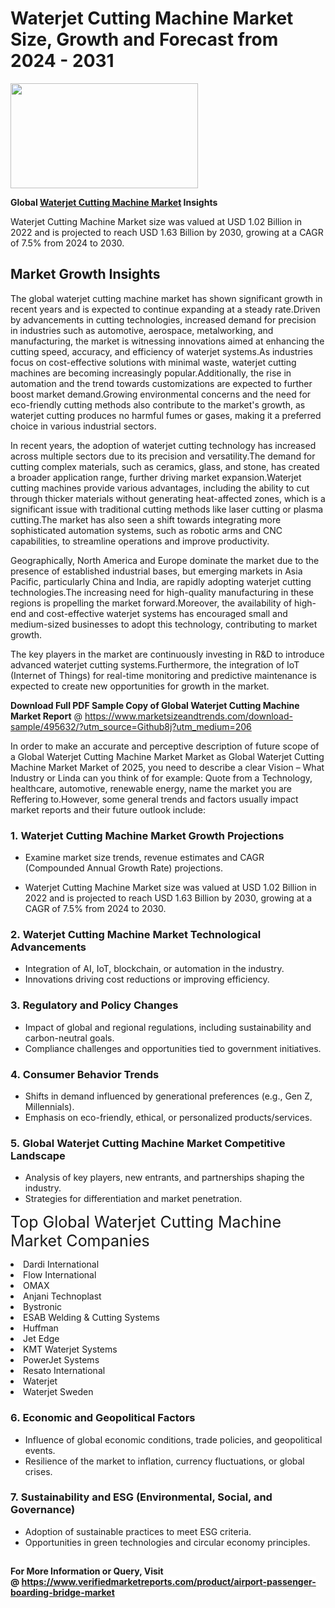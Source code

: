 <H1>Waterjet Cutting Machine Market Size, Growth and Forecast from 2024 - 2031</H1><img class="aligncenter size-medium wp-image-584254" src="https://thirdeyenews.in/wp-content/uploads/2024/09/Global-Market-Research-300x168.jpeg" alt="" width="300" height="168" /><p><strong>Global&nbsp;<a href="https://www.marketsizeandtrends.com/download-sample/495632/?utm_source=Github8j?utm_medium=206">Waterjet Cutting Machine Market</a> Insights</strong></p><p>Waterjet Cutting Machine Market size was valued at USD 1.02 Billion in 2022 and is projected to reach USD 1.63 Billion by 2030, growing at a CAGR of 7.5% from 2024 to 2030.</p><p><h2>Market Growth Insights</h2> <p>The global waterjet cutting machine market has shown significant growth in recent years and is expected to continue expanding at a steady rate.Driven by advancements in cutting technologies, increased demand for precision in industries such as automotive, aerospace, metalworking, and manufacturing, the market is witnessing innovations aimed at enhancing the cutting speed, accuracy, and efficiency of waterjet systems.As industries focus on cost-effective solutions with minimal waste, waterjet cutting machines are becoming increasingly popular.Additionally, the rise in automation and the trend towards customizations are expected to further boost market demand.Growing environmental concerns and the need for eco-friendly cutting methods also contribute to the market's growth, as waterjet cutting produces no harmful fumes or gases, making it a preferred choice in various industrial sectors.</p> <p>In recent years, the adoption of waterjet cutting technology has increased across multiple sectors due to its precision and versatility.The demand for cutting complex materials, such as ceramics, glass, and stone, has created a broader application range, further driving market expansion.Waterjet cutting machines provide various advantages, including the ability to cut through thicker materials without generating heat-affected zones, which is a significant issue with traditional cutting methods like laser cutting or plasma cutting.The market has also seen a shift towards integrating more sophisticated automation systems, such as robotic arms and CNC capabilities, to streamline operations and improve productivity.</p> <p>Geographically, North America and Europe dominate the market due to the presence of established industrial bases, but emerging markets in Asia Pacific, particularly China and India, are rapidly adopting waterjet cutting technologies.The increasing need for high-quality manufacturing in these regions is propelling the market forward.Moreover, the availability of high-end and cost-effective waterjet systems has encouraged small and medium-sized businesses to adopt this technology, contributing to market growth.</p> <p>The key players in the market are continuously investing in R&D to introduce advanced waterjet cutting systems.Furthermore, the integration of IoT (Internet of Things) for real-time monitoring and predictive maintenance is expected to create new opportunities for growth in the market.</p> <p><span class=""><strong>Download Full PDF Sample Copy of Global Waterjet Cutting Machine Market Report</strong> @ <a href="https://www.marketsizeandtrends.com/download-sample/495632/?utm_source=Github8j?utm_medium=206" target="_blank">https://www.marketsizeandtrends.com/download-sample/495632/?utm_source=Github8j?utm_medium=206</a></span></p><p>In order to make an accurate and perceptive description of future scope of a Global&nbsp;Waterjet Cutting Machine Market Market as Global&nbsp;Waterjet Cutting Machine Market Market of 2025, you need to describe a clear Vision &ndash; What Industry or Linda can you think of for example: Quote from a Technology, healthcare, automotive, renewable energy, name the market you are Reffering to.However, some general trends and factors usually impact market reports and their future outlook include:</p><h3>1.&nbsp;<strong>Waterjet Cutting Machine Market Growth Projections</strong></h3><ul><li>Examine market size trends, revenue estimates and CAGR (Compounded Annual Growth Rate) projections.</li><li><p>Waterjet Cutting Machine Market size was valued at USD 1.02 Billion in 2022 and is projected to reach USD 1.63 Billion by 2030, growing at a CAGR of 7.5% from 2024 to 2030.</p></li></ul><h3>2.&nbsp;<strong>Waterjet Cutting Machine Market Technological Advancements</strong></h3><ul><li>Integration of AI, IoT, blockchain, or automation in the industry.</li><li>Innovations driving cost reductions or improving efficiency.</li></ul><h3>3.&nbsp;<strong>Regulatory and Policy Changes</strong></h3><ul><li>Impact of global and regional regulations, including sustainability and carbon-neutral goals.</li><li>Compliance challenges and opportunities tied to government initiatives.</li></ul><h3>4.&nbsp;<strong>Consumer Behavior Trends</strong></h3><ul><li>Shifts in demand influenced by generational preferences (e.g., Gen Z, Millennials).</li><li>Emphasis on eco-friendly, ethical, or personalized products/services.</li></ul><h3>5.&nbsp;<strong>Global Waterjet Cutting Machine Market Competitive Landscape</strong></h3><ul><li>Analysis of key players, new entrants, and partnerships shaping the industry.</li><li>Strategies for differentiation and market penetration.</li></ul><p data-pm-slice="1 1 []"><span style="color: inherit; font-family: inherit; font-size: 25px;">Top Global Waterjet Cutting Machine Market Companies</span></p><div class="" data-test-id=""><p><li>Dardi International</li><li> Flow International</li><li> OMAX</li><li> Anjani Technoplast</li><li> Bystronic</li><li> ESAB Welding & Cutting Systems</li><li> Huffman</li><li> Jet Edge</li><li> KMT Waterjet Systems</li><li> PowerJet Systems</li><li> Resato International</li><li> Waterjet</li><li> Waterjet Sweden</li></p></div><h3>6.&nbsp;<strong>Economic and Geopolitical Factors</strong></h3><ul><li>Influence of global economic conditions, trade policies, and geopolitical events.</li><li>Resilience of the market to inflation, currency fluctuations, or global crises.</li></ul><h3>7.&nbsp;<strong>Sustainability and ESG (Environmental, Social, and Governance)</strong></h3><ul><li>Adoption of sustainable practices to meet ESG criteria.</li><li>Opportunities in green technologies and circular economy principles.</li></ul><h2><strong style="font-size: 14px;">For More Information or Query, Visit @&nbsp;</strong><a style="background-color: #ffffff; font-size: 14px;" href="https://www.marketsizeandtrends.com/report/waterjet-cutting-machine-market/" target="_blank">https://www.verifiedmarketreports.com/product/airport-passenger-boarding-bridge-market</a></h2>